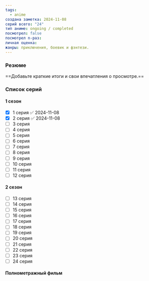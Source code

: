 ```yaml
---
tags:
  - anime
создана заметка: 2024-11-08
серий всего: "24"
тип аниме: ongoing / completed
посмотрел: false
посмотрел n-раз: 
личная оценка: 
жанры: приключения, боевик и фэнтези.
---
```

### Резюме
==Добавьте краткие итоги и свои впечатления о просмотре.==

### Список серий
#### 1 сезон
- [x] 1 серия ✅ 2024-11-08
- [x] 2 серия ✅ 2024-11-08
- [ ] 3 серия
- [ ] 4 серия
- [ ] 5 серия
- [ ] 6 серия
- [ ] 7 серия
- [ ] 8 серия
- [ ] 9 серия
- [ ] 10 серия
- [ ] 11 серия
- [ ] 12 серия
#### 2 сезон
- [ ] 13 серия
- [ ] 14 серия
- [ ] 15 серия
- [ ] 16 серия
- [ ] 17 серия
- [ ] 18 серия
- [ ] 19 серия
- [ ] 20 серия
- [ ] 21 серия
- [ ] 22 серия
- [ ] 23 серия
- [ ] 24 серия
#### Полнометражный фильм
